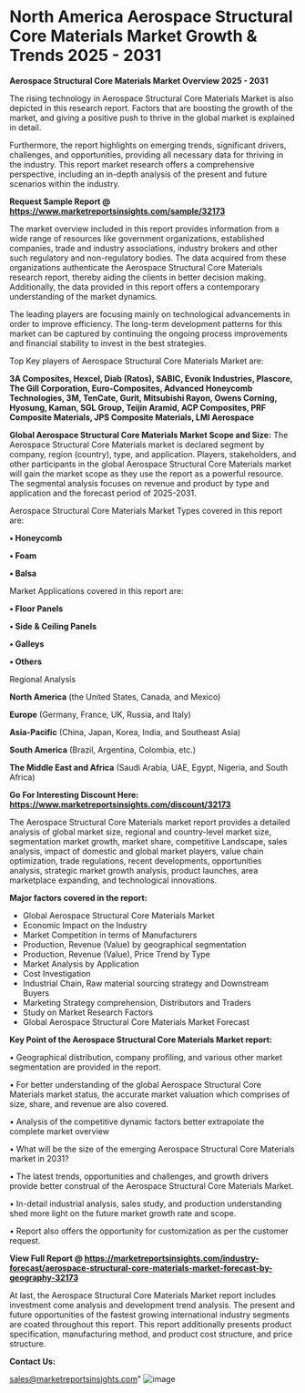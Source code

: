 # North America Aerospace Structural Core Materials Market Growth & Trends 2025 - 2031

<Strong> Aerospace Structural Core Materials Market Overview 2025 - 2031</strong>

The rising technology in Aerospace Structural Core Materials Market is also depicted in this research report. Factors that are boosting the growth of the market, and giving a positive push to thrive in the global market is explained in detail.

Furthermore, the report highlights on emerging trends, significant drivers, challenges, and opportunities, providing all necessary data for thriving in the industry. This report market research offers a comprehensive perspective, including an in-depth analysis of the present and future scenarios within the industry.

<strong>Request Sample Report @ <a href=https://www.marketreportsinsights.com/sample/32173>https://www.marketreportsinsights.com/sample/32173</a></strong>

The market overview included in this report provides information from a wide range of resources like government organizations, established companies, trade and industry associations, industry brokers and other such regulatory and non-regulatory bodies. The data acquired from these organizations authenticate the Aerospace Structural Core Materials research report, thereby aiding the clients in better decision making. Additionally, the data provided in this report offers a contemporary understanding of the market dynamics.

The leading players are focusing mainly on technological advancements in order to improve efficiency. The long-term development patterns for this market can be captured by continuing the ongoing process improvements and financial stability to invest in the best strategies.

Top Key players of Aerospace Structural Core Materials Market are:

<strong>3A Composites, Hexcel, Diab (Ratos), SABIC, Evonik Industries, Plascore, The Gill Corporation, Euro-Composites, Advanced Honeycomb Technologies, 3M, TenCate, Gurit, Mitsubishi Rayon, Owens Corning, Hyosung, Kaman, SGL Group, Teijin Aramid, ACP Composites, PRF Composite Materials, JPS Composite Materials, LMI Aerospace</strong>

<strong><b>Global Aerospace Structural Core Materials Market Scope and Size:</b></strong>
The Aerospace Structural Core Materials market is declared segment by company, region (country), type, and application. Players, stakeholders, and other participants in the global Aerospace Structural Core Materials market will gain the market scope as they use the report as a powerful resource. The segmental analysis focuses on revenue and product by type and application and the forecast period of 2025-2031.

Aerospace Structural Core Materials Market Types covered in this report are:

<strong>• Honeycomb

• Foam

• Balsa</strong>

Market Applications covered in this report are:

<strong>• Floor Panels

• Side & Ceiling Panels

• Galleys

• Others</strong> 

Regional Analysis

<strong>North America</strong> (the United States, Canada, and Mexico)

<strong>Europe</strong> (Germany, France, UK, Russia, and Italy)

<strong>Asia-Pacific</strong> (China, Japan, Korea, India, and Southeast Asia)

<strong>South America</strong> (Brazil, Argentina, Colombia, etc.)

<strong>The Middle East and Africa</strong> (Saudi Arabia, UAE, Egypt, Nigeria, and South Africa)

<strong>Go For Interesting Discount Here: <a href=https://www.marketreportsinsights.com/discount/32173>https://www.marketreportsinsights.com/discount/32173</a></strong>

The Aerospace Structural Core Materials market report provides a detailed analysis of global market size, regional and country-level market size, segmentation market growth, market share, competitive Landscape, sales analysis, impact of domestic and global market players, value chain optimization, trade regulations, recent developments, opportunities analysis, strategic market growth analysis, product launches, area marketplace expanding, and technological innovations.

<strong><b>Major factors covered in the report:</b></strong>
<ul>
  <li>Global Aerospace Structural Core Materials Market </li>
  <li>Economic Impact on the Industry</li>
  <li>Market Competition in terms of Manufacturers</li>
  <li>Production, Revenue (Value) by geographical segmentation</li>
  <li>Production, Revenue (Value), Price Trend by Type</li>
  <li>Market Analysis by Application</li>
  <li>Cost Investigation</li>
  <li>Industrial Chain, Raw material sourcing strategy and Downstream Buyers</li>
  <li>Marketing Strategy comprehension, Distributors and Traders</li>
  <li>Study on Market Research Factors</li>
  <li>Global Aerospace Structural Core Materials Market Forecast</li>
</ul>

<strong><b>Key Point of the Aerospace Structural Core Materials Market report:</b></strong>

• Geographical distribution, company profiling, and various other market segmentation are provided in the report.

• For better understanding of the global Aerospace Structural Core Materials market status, the accurate market valuation which comprises of size, share, and revenue are also covered.

• Analysis of the competitive dynamic factors better extrapolate the complete market overview

• What will be the size of the emerging Aerospace Structural Core Materials market in 2031?

• The latest trends, opportunities and challenges, and growth drivers provide better construal of the Aerospace Structural Core Materials Market.

• In-detail industrial analysis, sales study, and production understanding shed more light on the future market growth rate and scope.

• Report also offers the opportunity for customization as per the customer request.

<strong><b>View Full Report @ <a href=https://marketreportsinsights.com/industry-forecast/aerospace-structural-core-materials-market-forecast-by-geography-32173>https://marketreportsinsights.com/industry-forecast/aerospace-structural-core-materials-market-forecast-by-geography-32173</a></b></strong>


At last, the Aerospace Structural Core Materials Market report includes investment come analysis and development trend analysis. The present and future opportunities of the fastest growing international industry segments are coated throughout this report. This report additionally presents product specification, manufacturing method, and product cost structure, and price structure.

<strong>Contact Us:</strong>

sales@marketreportsinsights.com"
![image](https://github.com/user-attachments/assets/004156bc-ed3e-4dfd-b980-fb5fd4362512)
